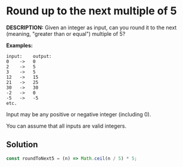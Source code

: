 # Round up to the next multiple of 5

**DESCRIPTION:**
Given an integer as input, can you round it to the next (meaning, "greater than or equal") multiple of 5?

**Examples:**
```
input:    output:
0    ->   0
2    ->   5
3    ->   5
12   ->   15
21   ->   25
30   ->   30
-2   ->   0
-5   ->   -5
etc.
```
Input may be any positive or negative integer (including 0).

You can assume that all inputs are valid integers.

## Solution

```javascript
const roundToNext5 = (n) => Math.ceil(n / 5) * 5;
```